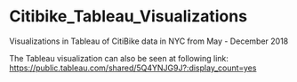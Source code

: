 # Citibike_Tableau_Visualizations
Visualizations in Tableau of CitiBike data in NYC from May - December 2018

The Tableau visualization can also be seen at following link:
https://public.tableau.com/shared/5Q4YNJG9J?:display_count=yes
